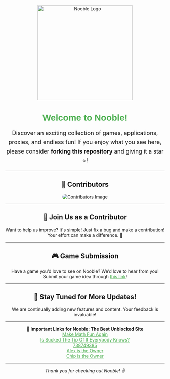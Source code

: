 <div align="center"> 
  <img src="https://github.com/NoobleGames/NoobleGames.github.io/blob/main/Logo/Logo4.png?raw=true" alt="Nooble Logo" width="300" height="300"> 
  <h1 style="font-family: 'Arial', sans-serif; color: #4CAF50;">Welcome to Nooble!</h1>
</div>
   
<p style="font-size: 18px; line-height: 1.6; text-align: center;">           
  Discover an exciting collection of games, applications, proxies, and endless fun!
  If you enjoy what you see here, please consider <strong>forking this repository</strong> and giving it a star ⭐!
</p>  
  
<hr>

<h2 style="text-align: center;">🌟 Contributors</h2>
<div align="center">  
  <a href="https://github.com/NoobleGames/NoobleGames.github.io/graphs/contributors">
    <img src="https://contrib.rocks/image?repo=Nooblegames/Nooblegames.github.io" alt="Contributors Image" style="border-radius: 10px;" />
  </a>
</div>

<hr>

<h2 style="text-align: center;">🤝 Join Us as a Contributor</h2>
<p style="text-align: center;">
  Want to help us improve? It's simple! Just fix a bug and make a contribution! 
  Your effort can make a difference. 🙌
</p>

<hr>

<h2 style="text-align: center;">🎮 Game Submission</h2>
<p style="text-align: center;">
  Have a game you’d love to see on Nooble? 
  We’d love to hear from you! Submit your game idea through <a href="https://forms.gle/KpZkYLaMh2V9WCVN9" style="color: #4CAF50;">this link</a>!
</p>

<hr>

<h2 style="text-align: center;">🚀 Stay Tuned for More Updates!</h2>
<p style="text-align: center;">
  We are continually adding new features and content. Your feedback is invaluable!
</p>

<hr>

<div style="text-align: center;">
  <strong>🔗 Important Links for Nooble: The Best Unblocked Site</strong><br>
  <a href="https://makemathfunagain.netlify.app/" style="color: #4CAF50;">Make Math Fun Again</a><br>
  <a href="https://isuckedthetipofiteverybodyknows.netlify.app/" style="color: #4CAF50;">Is Sucked The Tip Of It Everybody Knows?</a><br>
  <a href="https://738749385-33248303-3234324.vercel.app" style="color: #4CAF50;">738749385</a><br>
  <a href="https://alexistheowner.vercel.app" style="color: #4CAF50;">Alex is the Owner</a><br>
  <a href="https://chipistheowner.vercel.app" style="color: #4CAF50;">Chip is the Owner</a><br>
</div>

<hr>

<p style="text-align: center; font-style: italic;">Thank you for checking out Nooble! ✌️</p>

